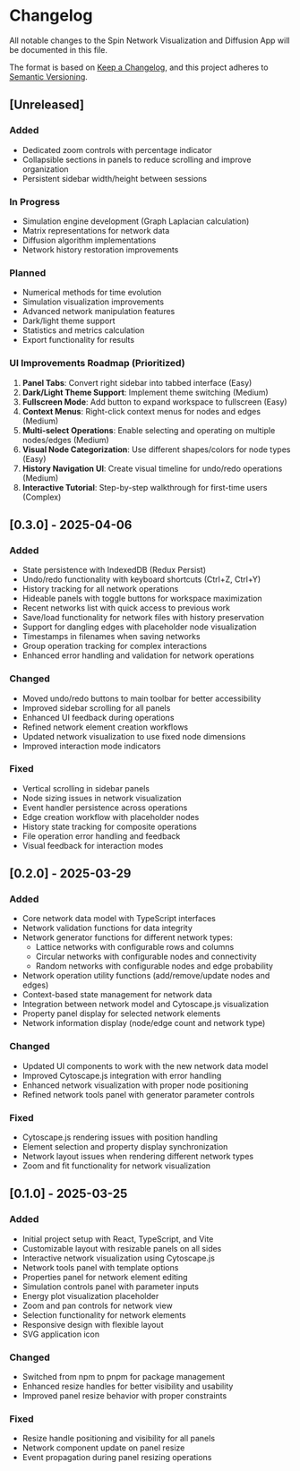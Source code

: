 # Changelog

All notable changes to the Spin Network Visualization and Diffusion App will be documented in this file.

The format is based on [Keep a Changelog](https://keepachangelog.com/en/1.0.0/),
and this project adheres to [Semantic Versioning](https://semver.org/spec/v2.0.0.html).

## [Unreleased]

### Added
- Dedicated zoom controls with percentage indicator
- Collapsible sections in panels to reduce scrolling and improve organization
- Persistent sidebar width/height between sessions

### In Progress
- Simulation engine development (Graph Laplacian calculation)
- Matrix representations for network data
- Diffusion algorithm implementations
- Network history restoration improvements

### Planned
- Numerical methods for time evolution
- Simulation visualization improvements
- Advanced network manipulation features
- Dark/light theme support
- Statistics and metrics calculation
- Export functionality for results

### UI Improvements Roadmap (Prioritized)
1. **Panel Tabs**: Convert right sidebar into tabbed interface (Easy)
2. **Dark/Light Theme Support**: Implement theme switching (Medium)
3. **Fullscreen Mode**: Add button to expand workspace to fullscreen (Easy)
4. **Context Menus**: Right-click context menus for nodes and edges (Medium)
5. **Multi-select Operations**: Enable selecting and operating on multiple nodes/edges (Medium)
6. **Visual Node Categorization**: Use different shapes/colors for node types (Easy)
7. **History Navigation UI**: Create visual timeline for undo/redo operations (Medium)
8. **Interactive Tutorial**: Step-by-step walkthrough for first-time users (Complex)

## [0.3.0] - 2025-04-06

### Added
- State persistence with IndexedDB (Redux Persist)
- Undo/redo functionality with keyboard shortcuts (Ctrl+Z, Ctrl+Y)
- History tracking for all network operations
- Hideable panels with toggle buttons for workspace maximization
- Recent networks list with quick access to previous work
- Save/load functionality for network files with history preservation
- Support for dangling edges with placeholder node visualization
- Timestamps in filenames when saving networks
- Group operation tracking for complex interactions
- Enhanced error handling and validation for network operations

### Changed
- Moved undo/redo buttons to main toolbar for better accessibility
- Improved sidebar scrolling for all panels
- Enhanced UI feedback during operations
- Refined network element creation workflows
- Updated network visualization to use fixed node dimensions
- Improved interaction mode indicators

### Fixed
- Vertical scrolling in sidebar panels
- Node sizing issues in network visualization
- Event handler persistence across operations
- Edge creation workflow with placeholder nodes
- History state tracking for composite operations
- File operation error handling and feedback
- Visual feedback for interaction modes

## [0.2.0] - 2025-03-29

### Added
- Core network data model with TypeScript interfaces
- Network validation functions for data integrity
- Network generator functions for different network types:
  - Lattice networks with configurable rows and columns
  - Circular networks with configurable nodes and connectivity
  - Random networks with configurable nodes and edge probability
- Network operation utility functions (add/remove/update nodes and edges)
- Context-based state management for network data
- Integration between network model and Cytoscape.js visualization
- Property panel display for selected network elements
- Network information display (node/edge count and network type)

### Changed
- Updated UI components to work with the new network data model
- Improved Cytoscape.js integration with error handling
- Enhanced network visualization with proper node positioning
- Refined network tools panel with generator parameter controls

### Fixed
- Cytoscape.js rendering issues with position handling
- Element selection and property display synchronization
- Network layout issues when rendering different network types
- Zoom and fit functionality for network visualization

## [0.1.0] - 2025-03-25

### Added
- Initial project setup with React, TypeScript, and Vite
- Customizable layout with resizable panels on all sides
- Interactive network visualization using Cytoscape.js
- Network tools panel with template options
- Properties panel for network element editing
- Simulation controls panel with parameter inputs
- Energy plot visualization placeholder
- Zoom and pan controls for network view
- Selection functionality for network elements
- Responsive design with flexible layout
- SVG application icon

### Changed
- Switched from npm to pnpm for package management
- Enhanced resize handles for better visibility and usability
- Improved panel resize behavior with proper constraints

### Fixed
- Resize handle positioning and visibility for all panels
- Network component update on panel resize
- Event propagation during panel resizing operations
